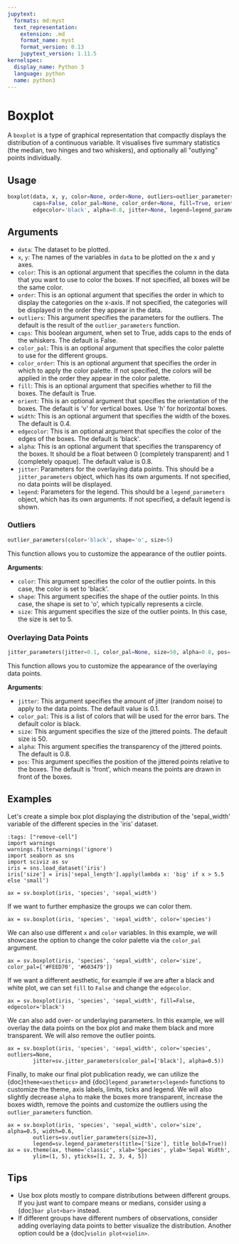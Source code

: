 ```yaml
---
jupytext:
  formats: md:myst
  text_representation:
    extension: .md
    format_name: myst
    format_version: 0.13
    jupytext_version: 1.11.5
kernelspec:
  display_name: Python 3
  language: python
  name: python3
---
```


# Boxplot

A `boxplot` is a type of graphical representation that compactly displays the distribution of a continuous variable. It visualises five summary statistics (the median, two hinges and two whiskers), and optionally all "outlying" points individually.

## Usage
```python
boxplot(data, x, y, color=None, order=None, outliers=outlier_parameters(), 
        caps=False, color_pal=None, color_order=None, fill=True, orient='v', width=0.4, 
        edgecolor='black', alpha=0.8, jitter=None, legend=legend_parameters())
```

## Arguments

- `data`: The dataset to be plotted.
- `x`, `y`: The names of the variables in `data` to be plotted on the x and y axes.
- `color`: This is an optional argument that specifies the column in the data that you want to use to color the boxes. If not specified, all boxes will be the same color.
- `order`: This is an optional argument that specifies the order in which to display the categories on the x-axis. If not specified, the categories will be displayed in the order they appear in the data.
- `outliers`: This argument specifies the parameters for the outliers. The default is the result of the `outlier_parameters` function.
- `caps`: This boolean argument, when set to True, adds caps to the ends of the whiskers. The default is False.
- `color_pal`: This is an optional argument that specifies the color palette to use for the different groups.
- `color_order`: This is an optional argument that specifies the order in which to apply the color palette. If not specified, the colors will be applied in the order they appear in the color palette.
- `fill`: This is an optional argument that specifies whether to fill the boxes. The default is True.
- `orient`: This is an optional argument that specifies the orientation of the boxes. The default is 'v' for vertical boxes. Use 'h' for horizontal boxes.
- `width`: This is an optional argument that specifies the width of the boxes. The default is 0.4.
- `edgecolor`: This is an optional argument that specifies the color of the edges of the boxes. The default is 'black'.
- `alpha`: This is an optional argument that specifies the transparency of the boxes. It should be a float between 0 (completely transparent) and 1 (completely opaque). The default value is 0.8.
- `jitter`: Parameters for the overlaying data points. This should be a `jitter_parameters` object, which has its own arguments. If not specified, no data points will be displayed.
- `legend`: Parameters for the legend. This should be a `legend_parameters` object, which has its own arguments. If not specified, a default legend is shown.

### Outliers

```python
outlier_parameters(color='black', shape='o', size=5)
```

This function allows you to customize the appearance of the outlier points.

**Arguments**:
- `color`: This argument specifies the color of the outlier points. In this case, the color is set to 'black'.
- `shape`: This argument specifies the shape of the outlier points. In this case, the shape is set to 'o', which typically represents a circle.
- `size`: This argument specifies the size of the outlier points. In this case, the size is set to 5.

### Overlaying Data Points

```python
jitter_parameters(jitter=0.1, color_pal=None, size=50, alpha=0.8, pos='front')
```

This function allows you to customize the appearance of the overlaying data points.

**Arguments**:
- `jitter`: This argument specifies the amount of jitter (random noise) to apply to the data points. The default value is 0.1.
- `color_pal`: This is a list of colors that will be used for the error bars. The default color is black.
- `size`: This argument specifies the size of the jittered points. The default size is 50.
- `alpha`: This argument specifies the transparency of the jittered points. The default is 0.8.
- `pos`: This argument specifies the position of the jittered points relative to the boxes. The default is 'front', which means the points are drawn in front of the boxes.

## Examples

Let's create a simple box plot displaying the distribution of the 'sepal_width' variable of the different species in the 'iris' dataset.
```{code-cell}
:tags: ["remove-cell"]
import warnings
warnings.filterwarnings('ignore')
import seaborn as sns
import sciviz as sv
iris = sns.load_dataset('iris')
iris['size'] = iris['sepal_length'].apply(lambda x: 'big' if x > 5.5 else 'small')
```

```{code-cell}
ax = sv.boxplot(iris, 'species', 'sepal_width')
```

If we want to further emphasize the groups we can color them.

```{code-cell}
ax = sv.boxplot(iris, 'species', 'sepal_width', color='species')
```

We can also use different `x` and `color` variables. In this example, we will showcase the option to change the color palette via the `color_pal` argument.

```{code-cell}
ax = sv.boxplot(iris, 'species', 'sepal_width', color='size', color_pal=['#FEED70', '#603479'])
```

If we want a different aesthetic, for example if we are after a black and white plot, we can set `fill` to `False` and change the `edgecolor`.

```{code-cell}
ax = sv.boxplot(iris, 'species', 'sepal_width', fill=False, edgecolor='black')
```

We can also add over- or underlaying parameters. In this example, we will overlay the data points on the box plot and make them black and more transparent. We will also remove the outlier points.

```{code-cell}
ax = sv.boxplot(iris, 'species', 'sepal_width', color='species', outliers=None,
        jitter=sv.jitter_parameters(color_pal=['black'], alpha=0.5))
```

Finally, to make our final plot publication ready, we can utilize the {doc}`theme<aesthetics>` and {doc}`legend_parameters<legend>` functions to customize the theme, axis labels, limits, ticks and legend. We will also slightly decrease `alpha` to make the boxes more transparent, increase the boxes width, remove the points and customize the outliers using the `outlier_parameters` function.

```{code-cell}
ax = sv.boxplot(iris, 'species', 'sepal_width', color='size', alpha=0.5, width=0.6,
        outliers=sv.outlier_parameters(size=3),
        legend=sv.legend_parameters(title=['Size'], title_bold=True))
ax = sv.theme(ax, theme='classic', xlab='Species', ylab='Sepal Width', 
        ylim=(1, 5), yticks=[1, 2, 3, 4, 5])
```

## Tips

- Use box plots mostly to compare distributions between different groups. If you just want to compare means or medians, consider using a {doc}`bar plot<bar>` instead.
- If different groups have different numbers of observations, consider adding overlaying data points to better visualize the distribution. Another option could be a {doc}`violin plot<violin>`.
